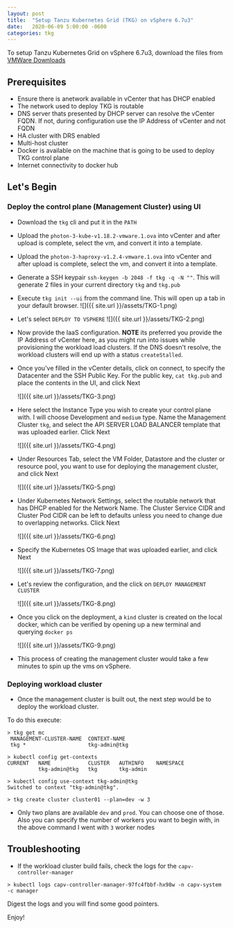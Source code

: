 ```yaml
---
layout: post
title:  "Setup Tanzu Kubernetes Grid (TKG) on vSphere 6.7u3"
date:   2020-06-09 5:00:00 -0600
categories: tkg
---
```


To setup Tanzu Kubernetes Grid on vSphere 6.7u3, download the files from [VMWare Downloads](https://tanzu.vmware.com/kubernetes-grid)

## Prerequisites
- Ensure there is anetwork available in vCenter that has DHCP enabled
- The network used to deploy TKG is routable
- DNS server thats presented by DHCP server can resolve the vCenter FQDN. If not, during configuration use the IP Address of vCenter and not FQDN
- HA cluster with DRS enabled
- Multi-host cluster
- Docker is available on the machine that is going to be used to deploy TKG control plane
- Internet connectivity to docker hub

## Let's Begin

### Deploy the control plane (Management Cluster) using UI

- Download the `tkg` cli and put it in the `PATH`

- Upload the `photon-3-kube-v1.18.2-vmware.1.ova` into vCenter and after upload is complete, select the vm, and convert it into a template.

- Upload the `photon-3-haproxy-v1.2.4-vmware.1.ova` into vCenter and after upload is complete, select the vm, and convert it into a template. 

- Generate a SSH keypair `ssh-keygen -b 2048 -f tkg -q -N ""`. This will generate 2 files in your current directory `tkg` and `tkg.pub`

- Execute `tkg init --ui` from the command line. This will open up a tab in your default browser.
    ![]({{ site.url }}/assets/TKG-1.png)

- Let's select `DEPLOY TO VSPHERE`
    ![]({{ site.url }}/assets/TKG-2.png)

- Now provide the IaaS configuration. **NOTE** its preferred you provide the IP Address of vCenter here, as you might run into issues while provisioning the workload load clusters. If the DNS doesn't resolve, the workload clusters will end up with a status `createStalled`.

- Once you've filled in the vCenter details, click on connect, to specify the Datacenter and the SSH Public Key. For the public key, `cat tkg.pub` and place the contents in the UI, and click Next

    ![]({{ site.url }}/assets/TKG-3.png)

- Here select the Instance Type you wish to create your control plane with. I will choose Development and `medium` type. Name the Management Cluster `tkg`, and select the API SERVER LOAD BALANCER template that was uploaded earlier. Click Next

    ![]({{ site.url }}/assets/TKG-4.png)

- Under Resources Tab, select the VM Folder, Datastore and the cluster or resource pool, you want to use for deploying the management cluster, and click Next

    ![]({{ site.url }}/assets/TKG-5.png)

- Under Kubernetes Network Settings, select the routable network that has DHCP enabled for the Network Name. The Cluster Service CIDR and Cluster Pod CIDR can be left to defaults unless you need to change due to overlapping networks. Click Next

    ![]({{ site.url }}/assets/TKG-6.png)

- Specify the Kubernetes OS Image that was uploaded earlier, and click Next

    ![]({{ site.url }}/assets/TKG-7.png)

- Let's review the configuration, and the click on `DEPLOY MANAGEMENT CLUSTER`

    ![]({{ site.url }}/assets/TKG-8.png)

- Once you click on the deployment, a `kind` cluster is created on the local docker, which can be verified by opening up a new terminal and querying `docker ps`

    ![]({{ site.url }}/assets/TKG-9.png)

- This process of creating the management cluster would take a few minutes to spin up the vms on vSphere.

### Deploying workload cluster

- Once the management cluster is built out, the next step would be to deploy the workload cluster. 

To do this execute:

```
> tkg get mc
 MANAGEMENT-CLUSTER-NAME  CONTEXT-NAME
 tkg *                    tkg-admin@tkg
```

```
> kubectl config get-contexts
CURRENT   NAME            CLUSTER   AUTHINFO    NAMESPACE
          tkg-admin@tkg   tkg       tkg-admin
```

```
> kubectl config use-context tkg-admin@tkg
Switched to context "tkg-admin@tkg".
```

```
> tkg create cluster cluster01 --plan=dev -w 3
```

- Only two plans are available `dev` and `prod`. You can choose one of those. Also you can specify the number of workers you want to begin with, in the above command I went with `3` worker nodes

## Troubleshooting

- If the workload cluster build fails, check the logs for the `capv-controller-manager`

```
> kubectl logs capv-controller-manager-97fc4fbbf-hx98w -n capv-system -c manager
```

Digest the logs and you will find some good pointers.

Enjoy!
